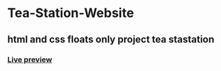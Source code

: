 # Tea-Station-Website
## html and css floats only project tea stastation
### [Live preview](https://tea-website.netlify.app/)

